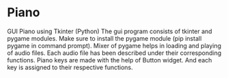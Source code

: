 # Piano
GUI Piano using Tkinter (Python)
The gui program consists of tkinter and pygame modules. Make sure to install the pygame module (pip install pygame in command prompt). Mixer of pygame helps in loading and playing of audio files. Each audio file has been described under their corresponding functions. Piano keys are made with the help of Button widget. And each key is assigned to their respective functions. 
